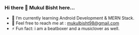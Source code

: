 ### Hi there 👋 Mukul Bisht here...

- 🌱 I’m currently learning Android Development & MERN Stack.
- 💬 Feel free to reach me at : mukulbisht98@gmail.com
- ⚡ Fun fact: i am a beatboxer and a musiclover as well.
